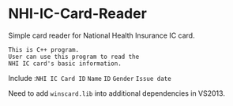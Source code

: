 # NHI-IC-Card-Reader
Simple card reader for National Health Insurance IC card.

    This is C++ program.
    User can use this program to read the
    NHI IC card's basic information.

Include :`NHI IC Card ID` `Name` `ID` `Gender` `Issue date`


Need to add `winscard.lib` into additional dependencies in VS2013.
